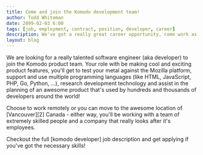 ```yaml
---
title: Come and join the Komodo development team!
author: Todd Whiteman
date: 2099-02-03 6:00
tags: [job, employment, contract, position, developer, career]
description: We've got a really great career opportunity, come work as a Komodo developer and help make awesome software tools!
layout: blog
---
```


We are looking for a really talented software engineer (aka developer) to join
the Komodo product team. Your role with be making cool and exciting product
features, you'll get to test your metal against the Mozilla platform, support
and use multiple programming languages (like HTML, JavaScript, PHP, Go, Python,
...), research development technology and assist in the planning of an awesome
product that's used by hundreds and thousands of developers around the world!

Choose to work remotely or you can move to the awesome location of
[Vancouver][2] Canada - either way, you'll be working with a team of extremely
skilled people and a company that really looks after it's employees.

Checkout the full [komodo developer] job description and get applying if you've
got the necessary skills!

   [1]: http://www.activestate.com/company/careers/komodo-mozilla-python-web-developer
   [Vancouver]: http://en.wikipedia.org/wiki/Vancouver
